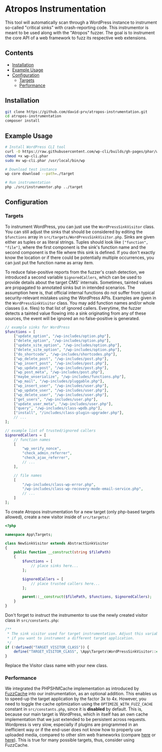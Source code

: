 # Atropos Instrumentation

This tool will automatically scan through a WordPress instance to instrument so-called "critical sinks"
with crash-reporting code. This instrumentor is meant to be used along with the "Atropos" fuzzer. The goal
is to instrument the core API of a web framework to fuzz its respective web extensions.

## Contents

- [Installation](#installation)
- [Example Usage](#example-usage)
- [Configuration](#configuration)
    - [Targets](#targets)
    - [Performance](#performance)

## Installation
```bash
git clone https://github.com/david-prv/atropos-instrumentation.git
cd atropos-instrumentation
composer install
```

## Example Usage
```bash
# Install WordPress CLI tool
curl -O https://raw.githubusercontent.com/wp-cli/builds/gh-pages/phar/wp-cli.phar
chmod +x wp-cli.phar
sudo mv wp-cli.phar /usr/local/bin/wp

# Download test instance
wp core download --path=./target

# Run instrumentation
php ./src/instrumentor.php ../target
```

## Configuration

### Targets

To instrument WordPress, you can just use the `WordPressSinkVisitor` class. You can still adjust the
sinks that should be considered by editing the `$functions` array in `src/targets/WordPressSinkVisitor.php`.
Sinks are given either as tuples or as literal strings. Tuples should look like `["function", "file"]`, where
the first component is the sink's function name and the second component is the file where this sink is defined.
If you don't exactly know the location or if there could be potentially multiple occurrences, you can just put the
function name as array item.

To reduce false-positive reports from the fuzzer's crash detection, we introduced a second variable `$ignoredCallers`, which
can be used to provide details about the target CMS' internals. Sometimes, tainted values are propagated to annotated sinks but in
intended scenarios. The assumption here is, that official internal functions do not suffer from typical security-relevant mistakes
using the WordPress APIs. Examples are given in the `WordPressSinkVisitor` class. You may add function names and/or whole classes (i.e. files)
to that list of ignored callers. Everytime, the fuzzer detects a tainted value flowing into a sink originating from any of these sources,
the event will be ignored an no false-positive is generated.

```php
// example sinks for WordPress
$functions = [
    ["update_option", "/wp-includes/option.php"],
    ["delete_option", "/wp-includes/option.php"],
    ["update_site_option", "/wp-includes/option.php"],
    ["delete_site_option", "/wp-includes/option.php"],
    ["do_shortcode", "/wp-includes/shortcodes.php"],
    ["wp_delete_post", "/wp-includes/post.php"],
    ["wp_insert_post", "/wp-includes/post.php"],
    ["wp_update_post", "/wp-includes/post.php"],
    ["wp_post_meta", "/wp-includes/post.php"],
    ["maybe_unserialize", "/wp-includes/functions.php"],
    ["wp_mail", "/wp-includes/pluggable.php"],
    ["wp_insert_user", "/wp-includes/user.php"],
    ["wp_update_user", "/wp-includes/user.php"],
    ["wp_delete_user", "/wp-includes/user.php"],
    ["get_users", "/wp-includes/user.php"],
    ["update_user_meta", "/wp-includes/user.php"],
    ["query", "/wp-includes/class-wpdb.php"],
    ["install", "/includes/class-plugin-upgrader.php"],
    // ...
];

// example list of trusted/ignored callers
$ignoredCallers = [
    // function names
    [
        "wp_verify_nonce",
        "check_admin_referrer",
        "check_ajax_referrer",
        // ...
    ],

    // file names
    [
        "/wp-includes/class-wp-error.php",
        "/wp-includes/class-wp-recovery-mode-email-service.php",
        // ...
    ]
];
```

To create Atropos instrumentation for a new target (only php-based targets allowed), create a new visitor inside of
`src/targets/`:

```php
<?php

namespace App\Targets;

class NewSinkVisitor extends AbstractSinkVisitor
{
    public function __construct(string $filePath)
    {
        $functions = [
            // place sinks here...
        ];

        $ignoredCallers = [
            // place trusted callers here...
        ];

        parent::__construct($filePath, $functions, $ignoredCallers);
    }
}
```

Don't forget to instruct the instrumentor to use the newly created visitor class in `src/constants.php`:

```php
/**
 * The sink visitor used for target instrumentation. Adjust this variable
 * if you want to instrument a different target application.
 */
if (!defined("TARGET_VISITOR_CLASS")) {
    define("TARGET_VISITOR_CLASS", \App\Targets\WordPressSinkVisitor::class);
}
```

Replace the Visitor class name with your new class.

### Performance

We integrated the PHPSHMCache implementation as introduced by [FuzzCache](https://peng-hui.github.io/data/paper/ccs24_fuzzcache.pdf) into our instrumentation, as an optional addition. This enables us to speed-up the target application by the factor 3x to 4x. However, you need to toggle the cache optimization using the `OPTIMIZE_WITH_FUZZ_CACHE` constant in `src/constants.php`, since it is **disabled** by default. This is, because our main target is WordPress, which in itself has an own cache implementation that we just extended to be persistent across requests. Wordpress is very slow, especially if plugins are programmed in an inefficient way or if the end-user does not know how to properly use uploaded media, compared to other slim web frameworks (compare [here](https://wordpress.com/support/site-speed/) or [here](https://instawp.com/wordpress-running-slow/)). This is true for many possible targets, thus, consider using FuzzCache.